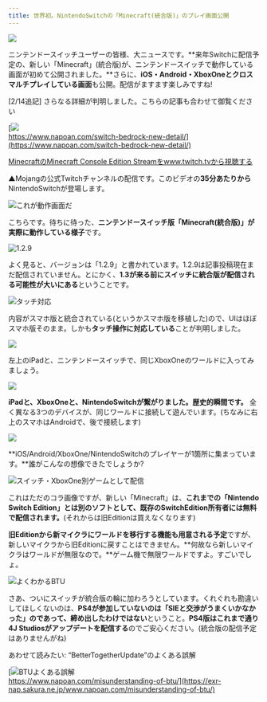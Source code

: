 ```yaml
---
title: 世界初。NintendoSwitchの「Minecraft(統合版)」のプレイ画面公開
---
```


![](https://cdn-ak.f.st-hatena.com/images/fotolife/s/sasigume/20210208/20210208122019.png)

ニンテンドースイッチユーザーの皆様、大ニュースです。**来年Switchに配信予定の、新しい「Minecraft」(統合版)が、ニンテンドースイッチで動作している画面が初めて公開されました。**さらに、**iOS・Android・XboxOneとクロスマルチプレイしている画面**も公開。配信がますます楽しみですね!

\[2/14追記\] さらなる詳細が判明しました。こちらの記事も合わせて御覧ください

[![](https://cdn-ak.f.st-hatena.com/images/fotolife/s/sasigume/20210208/20210208102952.png)  
https://www.napoan.com/switch-bedrock-new-detail/](https://www.napoan.com/switch-bedrock-new-detail/)

[MinecraftのMinecraft Console Edition Streamをwww.twitch.tvから視聴する](https://www.twitch.tv/videos/209211625?tt_content=text_link&tt_medium=vod_embed)

▲Mojangの公式Twitchチャンネルの配信です。このビデオの**35分あたりから**NintendoSwitchが登場します。

![これが動作画面だ](https://cdn-ak.f.st-hatena.com/images/fotolife/s/sasigume/20210208/20210208114630.png)

こちらです。待ちに待った、**ニンテンドースイッチ版「Minecraft(統合版)」が実際に動作している様子**です。

![1.2.9](https://cdn-ak.f.st-hatena.com/images/fotolife/s/sasigume/20210208/20210208101438.png)

よく見ると、バージョンは「1.2.9」と書かれています。1.2.9は記事投稿現在まだ配信されていません。とにかく、**1.3が来る前にスイッチに統合版が配信される可能性が大いにある**ということです。

![タッチ対応](https://cdn-ak.f.st-hatena.com/images/fotolife/s/sasigume/20210208/20210208104026.png)

内容がスマホ版と統合されている(というかスマホ版を移植した)ので、UIはほぼスマホ版そのまま。しかも**タッチ操作に対応している**ことが判明しました。

![](https://cdn-ak.f.st-hatena.com/images/fotolife/s/sasigume/20210208/20210208114635.png)

左上のiPadと、ニンテンドースイッチで、同じXboxOneのワールドに入ってみましょう。

![](https://cdn-ak.f.st-hatena.com/images/fotolife/s/sasigume/20210208/20210208114639.png)

**iPadと、XboxOneと、NintendoSwitchが繋がりました。歴史的瞬間です。** 全く異なる3つのデバイスが、同じワールドに接続して遊んでいます。(ちなみに右上のスマホはAndroidで、後で接続します)

![](https://cdn-ak.f.st-hatena.com/images/fotolife/s/sasigume/20210208/20210208105518.png)

**iOS/Android/XboxOne/NintendoSwitchのプレイヤーが1箇所に集まっています。**誰がこんなの想像できたでしょうか?

![スイッチ・XboxOne別ゲームとして配信](https://cdn-ak.f.st-hatena.com/images/fotolife/s/sasigume/20210208/20210208105523.png)

これはただのコラ画像ですが、新しい「Minecraft」は、**これまでの「Nintendo Switch Edition」とは別のソフトとして、既存のSwitchEdition所有者には無料で配信されます。**(それからは旧Editionは買えなくなります)

**旧Editionから新マイクラにワールドを移行する機能も用意される予定**ですが、新しいマイクラから旧Editionに戻すことはできません。**何故なら新しいマイクラはワールドが無限なので。**ゲーム機で無限ワールドですよ。すごいでしょ。

![よくわかるBTU](https://cdn-ak.f.st-hatena.com/images/fotolife/s/sasigume/20210208/20210208091112.png)

さあ、ついにスイッチが統合版の輪に加わろうとしています。くれぐれも勘違いしてほしくないのは、**PS4が参加していないのは「SIEと交渉がうまくいかなかった」のであって、締め出したわけではない**ということ。**PS4版はこれまで通り4J Studiosがアップデートを配信する**のでご安心ください。(統合版の配信予定はありませんがね)

あわせて読みたい: “BetterTogetherUpdate”のよくある誤解

[![BTUよくある誤解](https://cdn-ak.f.st-hatena.com/images/fotolife/s/sasigume/20210208/20210208122155.png)  
https://www.napoan.com/misunderstanding-of-btu/](https://exr-nap.sakura.ne.jp/www.napoan.com/misunderstanding-of-btu/)
